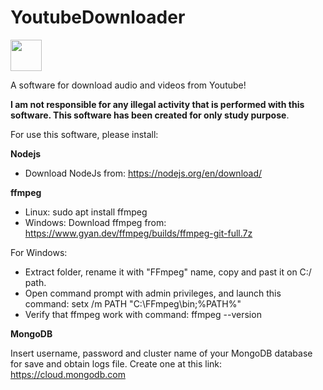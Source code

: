# YoutubeDownloader
<img src="https://github.com/MorrisPenasso/YoutubeDownloader/blob/master/images/icon.ico" style=" width:50px; height:50px"/>

A software for download audio and videos from Youtube!

**I am not responsible for any illegal activity that is performed with this software. This software has been created for only study purpose**.

For use this software, please install:

**Nodejs**
 
 - Download NodeJs from: https://nodejs.org/en/download/

**ffmpeg**

 - Linux: sudo apt install ffmpeg
 - Windows: Download ffmpeg from: https://www.gyan.dev/ffmpeg/builds/ffmpeg-git-full.7z

 For Windows: 
  - Extract folder, rename it with "FFmpeg" name, copy and past it on C:/ path.
  - Open command prompt with admin privileges, and launch this command: setx /m PATH "C:\FFmpeg\bin;%PATH%"
  - Verify that ffmpeg work with command: ffmpeg --version

**MongoDB**

Insert username, password and cluster name of your MongoDB database for save and obtain logs file.
Create one at this link: https://cloud.mongodb.com
